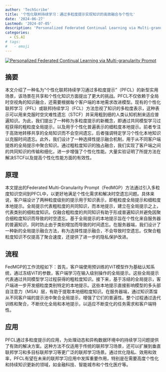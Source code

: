 ```yaml
---
author: 'TechScribe'
title: '个性化联邦持续学习：通过多粒度提示实现知识的高效融合与个性化'
date: '2024-06-27'
Lastmod: '2024-07-05'
description: 'Personalized Federated Continual Learning via Multi-granularity Prompt'
categories:
  - CS.AI
# tags:
#   - emoji
---
```


[![Personalized Federated Continual Learning via Multi-granularity Prompt](https://arxiv-research-1301205113.cos.ap-guangzhou.myqcloud.com/images/2407.00113v1.pdf_0.jpg)](https://arxiv.org/abs/2407.00113v1)

## 摘要

本文介绍了一种名为“个性化联邦持续学习通过多粒度提示”（PFCL）的新型实用场景，该场景在共享和个性化知识方面提出了更大的挑战。PFCL不仅依赖于全局时空视角的知识融合，还需要根据每个客户端的本地需求改进模型。现有的个性化联邦学习（PFL）或联邦持续学习（FCL）方法忽视了知识的多粒度表示，这种表示可以用来克服时空灾难性遗忘（STCF）并采用粗到细的人类认知机制来适应普遍知识。为此，我们提出了一种称为多粒度提示的新概念，即通过共同模型学习过程获得的粗粒度全局提示，以及用于个性化普遍表示的细粒度本地提示。前者专注于高效地转移共享的全局知识而不会空间遗忘，后者强调特定学习个性化本地知识以克服时间遗忘。此外，我们设计了一种选择性提示融合机制，用于从不同客户端提炼的全局提示中聚合知识。通过粗粒度知识的独占融合，我们实现了客户端之间的共同知识的传输和细化，进一步增强了个性化性能。大量实验证明了所提方法在解决STCF以及提高个性化性能方面的有效性。<!--more-->

## 原理

本文提出的Federated Multi-Granularity Prompt（FedMGP）方法通过引入多粒度知识空间到PFCL中，以更好地满足个性化需求和解决时空遗忘问题。具体来说，客户端设计了两种粒度级别的提示用于知识表示，即粗粒度全局提示和细粒度本地提示。全局提示代表粗粒度的共同知识，而本地提示，建立在全局提示之上，代表类别的细粒度知识。仅融合粗粒度的共同知识有助于形成普遍知识并避免因聚合细粒度知识而导致的时空遗忘。基于全局提示的本地提示旨在个性化来自服务器的普遍知识，同时防止由于类别增加而导致的时间遗忘。在服务器端，我们设计了一种新的全局提示融合方法，称为选择性提示融合，不会导致时空遗忘。仅聚合粗粒度知识不仅提高了聚合速度，还提供了进一步的隐私保护改进。

## 流程

FedMGP的工作流程如下：首先，客户端使用预训练的ViT模型作为基础认知系统，通过冻结ViT的参数，客户端学习在输入级别操作的全局提示。这些全局提示代表通过共同模型学习过程获得的粗粒度知识。接下来，基于冻结的全局提示，客户端进一步开发细粒度类别特定的本地提示。这些本地提示直接影响模型的多头部自注意力（MSA）层，有助于提取本地细粒度知识。在服务器端，通过知识蒸馏从不同客户端的提示池中聚合全局提示，增强了它们的普遍性。整个过程通过迭代训练和聚合，不断优化全局和本地提示，以适应不断变化的任务需求和客户端特性。

## 应用

PFCL通过多粒度提示的应用，为处理动态和异构数据环境中的持续学习问题提供了有效的解决方案。这种方法不仅适用于传统的联邦学习场景，还可以扩展到垂直联邦学习和多目标联邦学习等更广泛的联邦学习场景。通过优化隐私、效用和效率，PFCL有望在未来的联邦学习应用中发挥重要作用，特别是在需要高度个性化和持续知识更新的领域，如金融科技、智能城市和个性化医疗等。